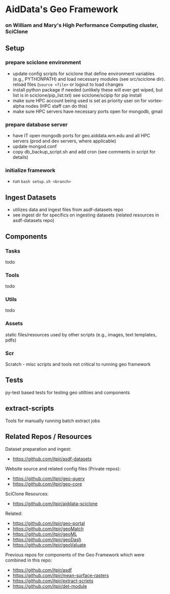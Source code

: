 # AidData's Geo Framework
### on William and Mary's High Performance Computing cluster, SciClone


## Setup

### prepare sciclone environment
- update config scripts for sciclone that define environment variables (e.g., PYTHONPATH) and load necessary modules (see src/sciclone dir). reload files (`source <file>` or logout to load changes
- install python package if needed (unlikely these will ever get wiped, but list is in sciclone/pip_list.txt) see sciclone/scipip for pip install
- make sure HPC account being used is set as priority user on for vortex-alpha nodes (HPC staff can do this)
- make sure HPC servers have necessary ports open for mongodb, gmail


### prepare database server
- have IT open mongodb ports for geo.aiddata.wm.edu and all HPC servers (prod and dev servers, where applicable)
- update mongod.conf
- copy db_backup_script.sh and add cron (see comments in script for details)


### initialize framework
- run `bash setup.sh <branch>`


## Ingest Datasets
- utilizes data and ingest files from asdf-datasets repo
- see ingest dir for specifics on ingesting datasets (related resources in asdf-datasets repo)


## Components

### Tasks

todo


### Tools

todo


### Utils

todo


### Assets

static files/resources used by other scripts (e.g., images, text templates, pdfs)


### Scr

Scratch - misc scripts and tools not critical to running geo framework


## Tests

py-test based tests for testing geo utiltiies and components


## extract-scripts

Tools for manually running batch extract jobs


## Related Repos / Resources

Dataset preparation and ingest:
- https://github.com/itpir/asdf-datasets

Website source and related config files (Private repos):
- https://github.com/itpir/geo-query
- https://github.com/itpir/geo-core

SciClone Resources:
- https://github.com/itpir/aiddata-sciclone

Related:
- https://github.com/itpir/geo-portal
- https://github.com/itpir/geoMatch
- https://github.com/itpir/geoML
- https://github.com/itpir/geoDash
- https://github.com/itpir/geoValuate

Previous repos for components of the Geo Framework which were combined in this repo:
- https://github.com/itpir/asdf
- https://github.com/itpir/mean-surface-rasters
- https://github.com/itpir/extract-scripts
- https://github.com/itpir/det-module

